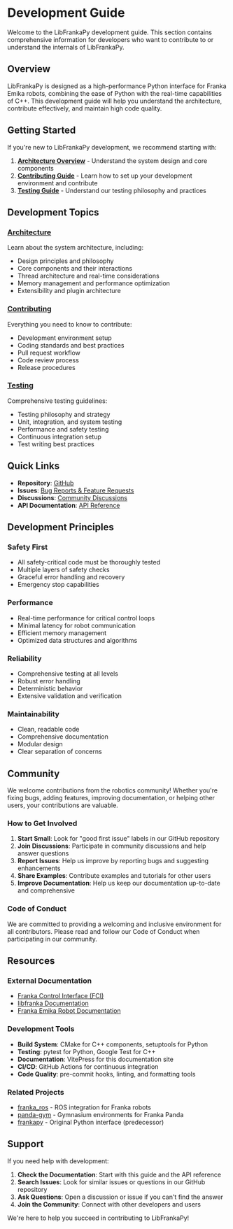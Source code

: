 # Development Guide

Welcome to the LibFrankaPy development guide. This section contains comprehensive information for developers who want to contribute to or understand the internals of LibFrankaPy.

## Overview

LibFrankaPy is designed as a high-performance Python interface for Franka Emika robots, combining the ease of Python with the real-time capabilities of C++. This development guide will help you understand the architecture, contribute effectively, and maintain high code quality.

## Getting Started

If you're new to LibFrankaPy development, we recommend starting with:

1. **[Architecture Overview](./architecture)** - Understand the system design and core components
2. **[Contributing Guide](./contributing)** - Learn how to set up your development environment and contribute
3. **[Testing Guide](./testing)** - Understand our testing philosophy and practices

## Development Topics

### [Architecture](./architecture)

Learn about the system architecture, including:
- Design principles and philosophy
- Core components and their interactions
- Thread architecture and real-time considerations
- Memory management and performance optimization
- Extensibility and plugin architecture

### [Contributing](./contributing)

Everything you need to know to contribute:
- Development environment setup
- Coding standards and best practices
- Pull request workflow
- Code review process
- Release procedures

### [Testing](./testing)

Comprehensive testing guidelines:
- Testing philosophy and strategy
- Unit, integration, and system testing
- Performance and safety testing
- Continuous integration setup
- Test writing best practices

## Quick Links

- **Repository**: [GitHub](https://github.com/iamlab-cmu/libfrankapy)
- **Issues**: [Bug Reports & Feature Requests](https://github.com/iamlab-cmu/libfrankapy/issues)
- **Discussions**: [Community Discussions](https://github.com/iamlab-cmu/libfrankapy/discussions)
- **API Documentation**: [API Reference](/api/)

## Development Principles

### Safety First
- All safety-critical code must be thoroughly tested
- Multiple layers of safety checks
- Graceful error handling and recovery
- Emergency stop capabilities

### Performance
- Real-time performance for critical control loops
- Minimal latency for robot communication
- Efficient memory management
- Optimized data structures and algorithms

### Reliability
- Comprehensive testing at all levels
- Robust error handling
- Deterministic behavior
- Extensive validation and verification

### Maintainability
- Clean, readable code
- Comprehensive documentation
- Modular design
- Clear separation of concerns

## Community

We welcome contributions from the robotics community! Whether you're fixing bugs, adding features, improving documentation, or helping other users, your contributions are valuable.

### How to Get Involved

1. **Start Small**: Look for "good first issue" labels in our GitHub repository
2. **Join Discussions**: Participate in community discussions and help answer questions
3. **Report Issues**: Help us improve by reporting bugs and suggesting enhancements
4. **Share Examples**: Contribute examples and tutorials for other users
5. **Improve Documentation**: Help us keep our documentation up-to-date and comprehensive

### Code of Conduct

We are committed to providing a welcoming and inclusive environment for all contributors. Please read and follow our Code of Conduct when participating in our community.

## Resources

### External Documentation
- [Franka Control Interface (FCI)](https://frankaemika.github.io/docs/)
- [libfranka Documentation](https://frankaemika.github.io/libfranka/)
- [Franka Emika Robot Documentation](https://frankaemika.github.io/docs/)

### Development Tools
- **Build System**: CMake for C++ components, setuptools for Python
- **Testing**: pytest for Python, Google Test for C++
- **Documentation**: VitePress for this documentation site
- **CI/CD**: GitHub Actions for continuous integration
- **Code Quality**: pre-commit hooks, linting, and formatting tools

### Related Projects
- [franka_ros](https://github.com/frankaemika/franka_ros) - ROS integration for Franka robots
- [panda-gym](https://github.com/qgallouedec/panda-gym) - Gymnasium environments for Franka Panda
- [frankapy](https://github.com/iamlab-cmu/frankapy) - Original Python interface (predecessor)

## Support

If you need help with development:

1. **Check the Documentation**: Start with this guide and the API reference
2. **Search Issues**: Look for similar issues or questions in our GitHub repository
3. **Ask Questions**: Open a discussion or issue if you can't find the answer
4. **Join the Community**: Connect with other developers and users

We're here to help you succeed in contributing to LibFrankaPy!